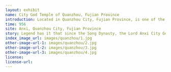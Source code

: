 ```yaml
---
layout: exhibit
name: City God Temple of Quanzhou, Fujian Province
introduction: Located in Quanzhou City, Fujian Province, is one of the earliest city god temples built in Fujian Province, was built in the Five Dynasties after the Zhou Xiande three years (956), the temple dedicated to "Qingxi Xiangyou Bo master" (commonly known as "City God Bo master"), and sacrifice "City God Lady" (commonly known as "City God Ma").
time: 956
site: Anxi, Quanzhou City, Fujian Province
story: Legend has it that since the Song Dynasty, the Lord Anxi City God has healed the Queen Dowager of the Song Dynasty, and was given a dragon robe by the emperor, and is the protector of the five neighboring counties, so he was twice ordained by the court, and was given a gold crown, a dragon robe, and a jade seal by the Emperor of the Song Dynasty, and was awarded the title of "Hsien-you-bo" by the Emperor Daoguang of the Qing Dynasty, while the city gods of other counties did not have this honor, being "the first in Fujian" and "the best in five counties.
index_image_url: images/quanzhou/1.jpg
other-image-url-1: images/quanzhou/2.jpg
other-image-url-2: images/quanzhou/3.jpg
other-image-url-3: images/quanzhou/4.jpg
license:
license-url:
---
```


